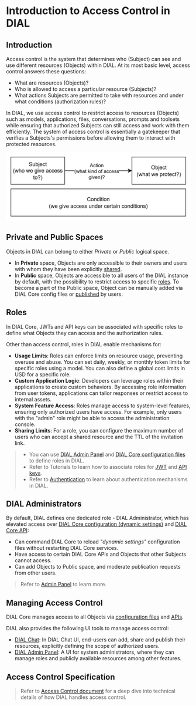 # Introduction to Access Control in DIAL

## Introduction

Access control is the system that determines who (Subject) can see and use different resources (Objects) within DIAL. At its most basic level, access control answers these questions:

- What are resources (Objects)?
- Who is allowed to access a particular resource (Subjects)?
- What actions Subjects are permitted to take with resources and under what conditions (authorization rules)?

In DIAL, we use access control to restrict access to resources (Objects) such as models, applications, files, conversations, prompts and toolsets while ensuring that authorized Subjects can still access and work with them efficiently. The system of access control is essentially a gatekeeper that verifies a Subjects's permissions before allowing them to interact with protected resources.

![](./img/acl1.png)

## Private and Public Spaces

Objects in DIAL can belong to either *Private* or *Public* logical space. 

* In **Private** space, Objects are only accessible to their owners and users with whom they have been explicitly [shared](/docs/tutorials/1.developers/1.work-with-resources/1.sharing.md). 
* In **Public** space, Objects are accessible to all users of the DIAL instance by default, with the possibility to restrict access to specific [roles](#roles). To become a part of the Public space, Object can be manually added via DIAL Core config files or [published](/docs/tutorials/1.developers/1.work-with-resources/0.work-with-publications.md) by users. 

## Roles

In DIAL Core, JWTs and API keys can be associated with specific roles to define what Objects they can access and the authorization rules.

Other than access control, roles in DIAL enable mechanisms for:

* **Usage Limits**: Roles can enforce limits on resource usage, preventing overuse and abuse. You can set daily, weekly, or monthly token limits for specific roles using a model. You can also define a global cost limits in USD for a specific role.
* **Custom Application Logic**: Developers can leverage roles within their applications to create custom behaviors. By accessing role information from user tokens, applications can tailor responses or restrict access to internal assets.
* **System Feature Access**: Roles manage access to system-level features, ensuring only authorized users have access. For example, only users with the "admin" role might be able to access the administration console.
* **Sharing Limits**: For a role, you can configure the maximum number of users who can accept a shared resource and the TTL of the invitation link.

> * You can use [DIAL Admin Panel](/docs/tutorials/3.admin/access-management-roles.md) and [DIAL Core configuration files](https://github.com/epam/ai-dial-core/blob/development/docs/dynamic-settings/roles.md) to define roles in DIAL.
> * Refer to Tutorials to learn how to associate roles for [JWT](/docs/tutorials/2.devops/2.auth-and-access-control/2.chat-users-roles.md#add-roles) and [API keys](/docs/tutorials/2.devops/2.auth-and-access-control/1.api-key-roles.md#roles-and-access-control-for-api-keys).
> * Refer to [Authentication](/docs/platform/3.core/1.auth-intro.md) to learn about authentication mechanisms in DIAL.

## DIAL Administrators

By default, DIAL defines one dedicated role - DIAL Administrator, which has elevated access over [DIAL Core configuration (dynamic settings)](https://github.com/epam/ai-dial-core?tab=readme-ov-file#dynamic-settings) and [DIAL Core API](https://dialx.ai/dial_api):

* Can command DIAL Core to reload *"dynamic settings"* configuration files without restarting DIAL Core services.
* Have access to certain DIAL Core APIs and Objects that other Subjects cannot access.
* Can add Objects to Public space, and moderate publication requests from other users.

> Refer to [Admin Panel](/docs/platform/11.admin-panel.md) to learn more.

## Managing Access Control 

DIAL Core manages access to all Objects via [configuration files](https://github.com/epam/ai-dial-core?tab=readme-ov-file#dynamic-settings) and [APIs](https://dialx.ai/dial_api). 

DIAL also provides the following UI tools to manage access control:

* [DIAL Chat](/docs/platform/4.chat/0.about-chat.md): In DIAL Chat UI, end-users can add, share and publish their resources, explicitly defining the scope of authorized users.
* [DIAL Admin Panel](/docs/platform/11.admin-panel.md): A UI for system administrators, where they can manage roles and publicly available resources among other features.

## Access Control Specification

> Refer to [Access Control document](/docs/platform/3.core/2.access-control-intro.md) for a deep dive into technical details of how DIAL handles access control.


